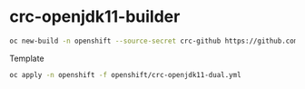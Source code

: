 # crc-openjdk11-builder

```bash
oc new-build -n openshift --source-secret crc-github https://github.com/mopanowicz/crc.git --context-dir s2i/crc-openjdk11-builder --name crc-openjdk11-builder
```

Template

```bash
oc apply -n openshift -f openshift/crc-openjdk11-dual.yml
```
